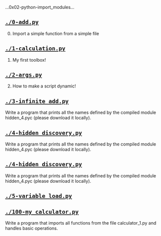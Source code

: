 ...0x02-python-import_modules...   

## [`./0-add.py`](./0-add.py)
0. Import a simple function from a simple file

## [`./1-calculation.py`](./1-calculation.py)
1. My first toolbox!

## [`./2-args.py`](./2-args.py)
2. How to make a script dynamic!

## [`./3-infinite_add.py`](./3-infinite_add.py)
Write a program that prints all the names defined by the compiled module hidden_4.pyc (please download it locally).

## [`./4-hidden_discovery.py`](./4-hidden_discovery.py)
Write a program that prints all the names defined by the compiled module hidden_4.pyc (please download it locally).

## [`./4-hidden_discovery.py`](./4-hidden_discovery.py)
Write a program that prints all the names defined by the compiled module hidden_4.pyc (please download it locally).

## [`./5-variable_load.py`](./5-variable_load.py)


## [`./100-my_calculator.py`](./100-my_calculator.py)
Write a program that imports all functions from the file calculator_1.py and handles basic operations.
